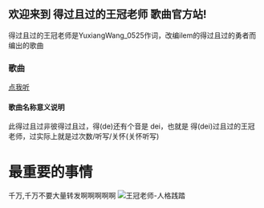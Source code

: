 ## 欢迎来到 得过且过的王冠老师 歌曲官方站!
得过且过的王冠老师是YuxiangWang_0525作词，改编ilem的得过且过的勇者而编出的歌曲
### 歌曲
<a href="http://yuxiangwang0525.oss-cn-qingdao.aliyuncs.com/BGMmake1232/wgls.mp3">点我听</a>
#### 歌曲名称意义说明
此得过且过非彼得过且过，得(de)还有个音是 dei，也就是 得(dei)过且过的王冠老师，过实际上就是过次数/听写/关怀(关怀听写)
# 最重要的事情
千万,千万不要大量转发啊啊啊啊啊
![王冠老师-人格践踏](https://deguoqieguowangguan.github.io/deguoqieguowangguan-image/Screenshot_20201226_110312.jpg)

